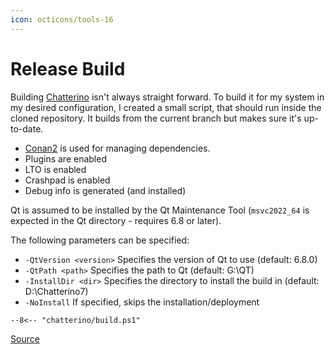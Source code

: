 ```yaml
---
icon: octicons/tools-16
---
```


# Release Build

Building [Chatterino](https://chatterino.com) isn't always straight forward.
To build it for my system in my desired configuration, I created a small script, that should run inside the cloned repository.
It builds from the current branch but makes sure it's up-to-date.

- [Conan2](https://conan.io/) is used for managing dependencies.
- Plugins are enabled
- LTO is enabled
- Crashpad is enabled
- Debug info is generated (and installed)

Qt is assumed to be installed by the Qt Maintenance Tool (`msvc2022_64` is expected in the Qt directory - requires 6.8 or later).

The following parameters can be specified:

- `-QtVersion <version>` Specifies the version of Qt to use (default: 6.8.0)
- `-QtPath <path>` Specifies the path to Qt (default: G:\QT)
- `-InstallDir <dir>` Specifies the directory to install the build in (default: D:\Chatterino7)
- `-NoInstall` If specified, skips the installation/deployment

```pwsh linenums="1" title="chatterino/build.ps1"
--8<-- "chatterino/build.ps1"
```

[Source][source]

[source]: https://github.com/Nerixyz/scripts/blob/main/scripts/chatterino/build.ps1
